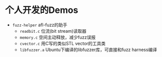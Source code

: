 # 个人开发的Demos

 - `fuzz-helper` afl-fuzz的助手
    + `readbit.c`   位流(bit stream)读取器
    + `memory.c`    空间主动释放，减少fuzz误报
    + `cvector.c`   用C写的类似STL vector的工具类
    + `libfuzzer.a` Ubuntu下编译的libfuzzer库，可直接和fuzz harness编译

   
